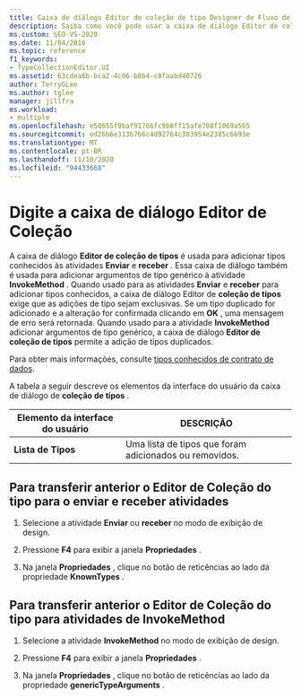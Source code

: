 ```yaml
---
title: Caixa de diálogo Editor de coleção de tipo Designer de Fluxo de Trabalho
description: Saiba como você pode usar a caixa de diálogo Editor de coleção de tipos para adicionar tipos conhecidos às atividades enviar e receber.
ms.custom: SEO-VS-2020
ms.date: 11/04/2016
ms.topic: reference
f1_keywords:
- TypeCollectionEditor.UI
ms.assetid: 63cdea6b-bca2-4c06-b8b4-c8faabd40726
author: TerryGLee
ms.author: tglee
manager: jillfra
ms.workload:
- multiple
ms.openlocfilehash: e58655f9baf91766fc9b8ff15afe708f1069a565
ms.sourcegitcommit: ed26b6e313b766c4d92764c303954e2385c6693e
ms.translationtype: MT
ms.contentlocale: pt-BR
ms.lasthandoff: 11/10/2020
ms.locfileid: "94433668"
---
```

# <a name="type-collection-editor-dialog-box"></a>Digite a caixa de diálogo Editor de Coleção

A caixa de diálogo **Editor de coleção de tipos** é usada para adicionar tipos conhecidos às atividades **Enviar** e **receber** . Essa caixa de diálogo também é usada para adicionar argumentos de tipo genérico à atividade **InvokeMethod** . Quando usado para as atividades **Enviar** e **receber** para adicionar tipos conhecidos, a caixa de diálogo Editor de **coleção de tipos** exige que as adições de tipo sejam exclusivas. Se um tipo duplicado for adicionado e a alteração for confirmada clicando em **OK** , uma mensagem de erro será retornada. Quando usado para a atividade **InvokeMethod** adicionar argumentos de tipo genérico, a caixa de diálogo **Editor de coleção de tipos** permite a adição de tipos duplicados.

Para obter mais informações, consulte [tipos conhecidos de contrato de dados](/dotnet/framework/wcf/feature-details/data-contract-known-types).

A tabela a seguir descreve os elementos da interface do usuário da caixa de diálogo de **coleção de tipos** .

|Elemento da interface do usuário|DESCRIÇÃO|
|-|-----------------|
|**Lista de Tipos**|Uma lista de tipos que foram adicionados ou removidos.|

## <a name="to-bring-up-the-type-collection-editor-for-the-send-and-receive-activities"></a>Para transferir anterior o Editor de Coleção do tipo para o enviar e receber atividades

1. Selecione a atividade **Enviar** ou **receber** no modo de exibição de design.

2. Pressione **F4** para exibir a janela **Propriedades** .

3. Na janela **Propriedades** , clique no botão de reticências ao lado da propriedade **KnownTypes** .

## <a name="to-bring-up-the-type-collection-editor-for-the-invokemethod-activity"></a>Para transferir anterior o Editor de Coleção do tipo para atividades de InvokeMethod

1. Selecione a atividade **InvokeMethod** no modo de exibição de design.

2. Pressione **F4** para exibir a janela **Propriedades** .

3. Na janela **Propriedades** , clique no botão de reticências ao lado da propriedade **genericTypeArguments** .
